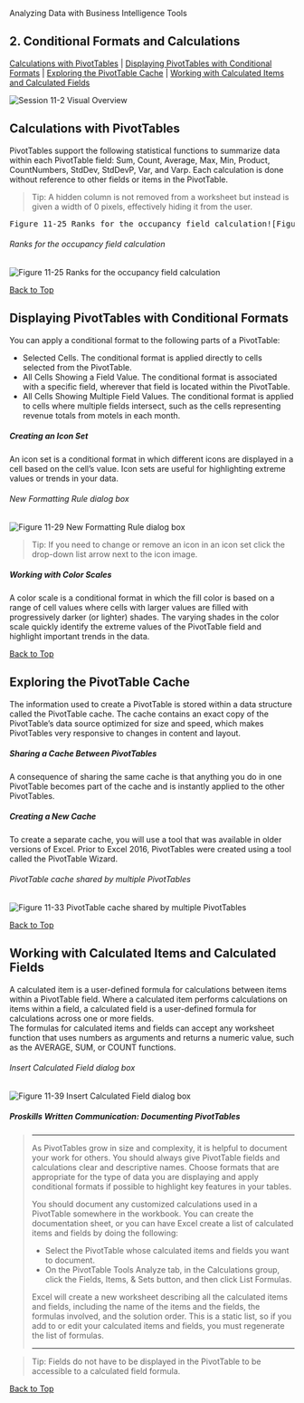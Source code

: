 Analyzing Data with Business Intelligence Tools
[](#top)
## 2. Conditional Formats and Calculations
[Calculations with PivotTables](#calculations-with-pivottables) |
[Displaying PivotTables with Conditional Formats](#displaying-pivottables-with-conditional-formats) |
[Exploring the PivotTable Cache](#exploring-the-pivottable-cache) |
[Working with Calculated Items and Calculated Fields](#working-with-calculated-items-and-calculated-fields)

![Session 11-2 Visual Overview](../images/modules/M11/Session%2011-2.png)  

## [](#calculations-with-pivottables)Calculations with PivotTables

PivotTables support the following statistical functions to summarize data within each PivotTable field: Sum, Count, Average, Max, Min, Product, CountNumbers, StdDev, StdDevP, Var, and Varp. Each calculation is done without reference to other fields or items in the PivotTable.

> Tip: A hidden column is not removed from a worksheet but instead is given a width of 0 pixels, effectively hiding it from the user.

<pre style="margin: 1em 0px;">Figure 11-25 Ranks for the occupancy field calculation![Figure 11-25.png](https://canvas.sbcc.edu/courses/33499/files/14511498/download)</pre>
###### Ranks for the occupancy field calculation
![Figure 11-25 Ranks for the occupancy field calculation](../images/modules/M11/Figure%2011-25.png)

[Back to Top](#top)
## [](#displaying-pivottables-with-conditional-formats)Displaying PivotTables with Conditional Formats

You can apply a conditional format to the following parts of a PivotTable:

*   Selected Cells. The conditional format is applied directly to cells selected from the PivotTable.
*   All Cells Showing a Field Value. The conditional format is associated with a specific field, wherever that field is located within the PivotTable.
*   All Cells Showing Multiple Field Values. The conditional format is applied to cells where multiple fields intersect, such as the cells representing revenue totals from motels in each month.

##### Creating an Icon Set

An icon set is a conditional format in which different icons are displayed in a cell based on the cell’s value. Icon sets are useful for highlighting extreme values or trends in your data.

###### New Formatting Rule dialog box
![Figure 11-29 New Formatting Rule dialog box](../images/modules/M11/Figure%2011-29.png)

> Tip: If you need to change or remove an icon in an icon set click the drop-down list arrow next to the icon image.

##### Working with Color Scales

A color scale is a conditional format in which the fill color is based on a range of cell values where cells with larger values are filled with progressively darker (or lighter) shades. The varying shades in the color scale quickly identify the extreme values of the PivotTable field and highlight important trends in the data.

[Back to Top](#top)
## [](#exploring-the-pivottable-cache)Exploring the PivotTable Cache

The information used to create a PivotTable is stored within a data structure called the PivotTable cache. The cache contains an exact copy of the PivotTable’s data source optimized for size and speed, which makes PivotTables very responsive to changes in content and layout.

##### Sharing a Cache Between PivotTables

A consequence of sharing the same cache is that anything you do in one PivotTable becomes part of the cache and is instantly applied to the other PivotTables.

##### Creating a New Cache

To create a separate cache, you will use a tool that was available in older versions of Excel. Prior to Excel 2016, PivotTables were created using a tool called the PivotTable Wizard.

###### PivotTable cache shared by multiple PivotTables
![Figure 11-33 PivotTable cache shared by multiple PivotTables](../images/modules/M11/Figure%2011-33.png)

[Back to Top](#top)
## [](#working-with-calculated-items-and-calculated-fields)Working with Calculated Items and Calculated Fields

A calculated item is a user-defined formula for calculations between items within a PivotTable field. Where a calculated item performs calculations on items within a field, a calculated field is a user-defined formula for calculations across one or more fields.  
The formulas for calculated items and fields can accept any worksheet function that uses numbers as arguments and returns a numeric value, such as the AVERAGE, SUM, or COUNT functions.

###### Insert Calculated Field dialog box
![Figure 11-39 Insert Calculated Field dialog box](../images/modules/M11/Figure%2011-39.png)

##### Proskills Written Communication: _Documenting PivotTables_

><hr>As PivotTables grow in size and complexity, it is helpful to document your work for others. You should always give PivotTable fields and calculations clear and descriptive names. Choose formats that are appropriate for the type of data you are displaying and apply conditional formats if possible to highlight key features in your tables.
>
>You should document any customized calculations used in a PivotTable somewhere in the workbook. You can create the documentation sheet, or you can have Excel create a list of calculated items and fields by doing the following:
>
> * Select the PivotTable whose calculated items and fields you want to document.
> * On the PivotTable Tools Analyze tab, in the Calculations group, click the Fields, Items, & Sets button, and then click List Formulas.
>
> Excel will create a new worksheet describing all the calculated items and fields, including the name of the items and the fields, the formulas involved, and the solution order. This is a static list, so if you add to or edit your calculated items and fields, you must regenerate the list of formulas. 
><hr>

> Tip: Fields do not have to be displayed in the PivotTable to be accessible to a calculated field formula. 

[Back to Top](#top)
